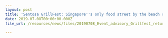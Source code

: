 ```yaml
---
layout: post
title: 'Sentosa GrillFest: Singapore''s only food street by the beach returns bigger and better with over 130 F&B options'
date: 2019-07-08T00:00:00.000Z
file_url: /resources/news/files/20190708_Event_advisory_Grillfest_returns_bigger_and_better.pdf

---
```


